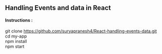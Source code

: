 ## Handling Events and data in React 

#### Instructions :

git clone https://github.com/suryapranesh4/React-handling-events-data.git <br/>
cd my-app <br/>
npm install <br/>
npm start <br/>
